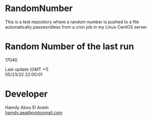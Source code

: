 # RandomNumber    
This is a test repository where a random number is pushed to a file automatically passwordless from a cron job in my Linux CentOS server    
# Random Number of the last run   
17040
      
Last update (GMT +1)    
05/23/22 22:00:01
# Developer    
Hamdy Abou El Anein   
hamdy.aea@protonmail.com
